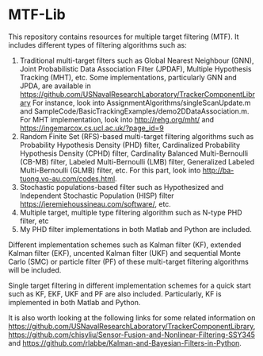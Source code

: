 # MTF-Lib
This repository contains resources for multiple target filtering (MTF). It includes different types of filtering algorithms such as:
1. Traditional multi-target filters such as Global Nearest Neighbour (GNN), Joint Probabilistic Data Association Filter (JPDAF), Multiple Hypothesis Tracking (MHT), etc. Some implementations, particularly GNN and JPDA,  are available in https://github.com/USNavalResearchLaboratory/TrackerComponentLibrary For instance, look into AssignmentAlgorithms/singleScanUpdate.m and SampleCode/BasicTrackingExamples/demo2DDataAssociation.m. For MHT implementation, look into http://rehg.org/mht/ and https://ingemarcox.cs.ucl.ac.uk/?page_id=9
2. Random Finite Set (RFS)-based multi-target filtering algorithms such as Probability Hypothesis Density (PHD) filter, Cardinalized Probability Hypothesis Density (CPHD) filter, Cardinality Balanced Multi-Bernoulli (CB-MB) filter, Labeled Multi-Bernoulli (LMB) filter, Generalized Labeled Multi-Bernoulli (GLMB) filter, etc. For this part, look into http://ba-tuong.vo-au.com/codes.html.
3. Stochastic populations-based filter such as Hypothesized and Independent Stochastic Population (HISP) filter https://jeremiehoussineau.com/software/, etc.
4. Multiple target, multiple type filtering algorithm such as N-type PHD filter, etc
5. My PHD filter implementations in both Matlab and Python are included.

Different implementation schemes such as Kalman filter (KF), extended Kalman filter (EKF), uncented Kalman filter (UKF) and  sequential Monte Carlo (SMC) or particle filter (PF) of these multi-target filtering algorithms will be included.  

Single target filtering in different implementation schemes for a quick start such as KF, EKF, UKF and  PF are also included. Particularly, KF is implemented in both Matlab and Python.

It is also worth looking at the following links for some related information on https://github.com/USNavalResearchLaboratory/TrackerComponentLibrary, https://github.com/chisyliu/Sensor-Fusion-and-Nonlinear-Filtering-SSY345 and https://github.com/rlabbe/Kalman-and-Bayesian-Filters-in-Python.
